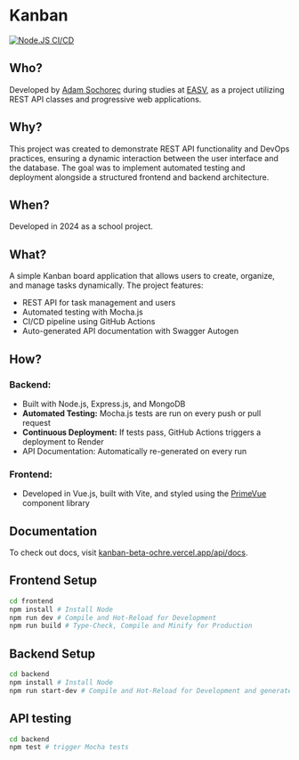 # Kanban

[![Node.JS CI/CD](https://github.com/adamsochorec/kanban/actions/workflows/main.yml/badge.svg)](https://github.com/adamsochorec/kanban/actions/workflows/main.yml)

## Who?

Developed by [Adam Sochorec](https://www.linkedin.com/in/adamsochorec) during studies at [EASV](https://www.easv.dk), as a project utilizing REST API classes and progressive web applications.

## Why?

This project was created to demonstrate REST API functionality and DevOps practices, ensuring a dynamic interaction between the user interface and the database. The goal was to implement automated testing and deployment alongside a structured frontend and backend architecture.

## When?

Developed in 2024 as a school project.

## What?

A simple Kanban board application that allows users to create, organize, and manage tasks dynamically. The project features:

- REST API for task management and users
- Automated testing with Mocha.js
- CI/CD pipeline using GitHub Actions
- Auto-generated API documentation with Swagger Autogen

## How?

### Backend:

- Built with Node.js, Express.js, and MongoDB
- **Automated Testing:** Mocha.js tests are run on every push or pull request
- **Continuous Deployment:** If tests pass, GitHub Actions triggers a deployment to Render
- API Documentation: Automatically re-generated on every run

### Frontend:

- Developed in Vue.js, built with Vite, and styled using the [PrimeVue](https://www.primevue.org) component library

## Documentation

To check out docs, visit [kanban-beta-ochre.vercel.app/api/docs](https://kanban-beta-ochre.vercel.app/docs/).

## Frontend Setup

```sh
cd frontend
npm install # Install Node
npm run dev # Compile and Hot-Reload for Development
npm run build # Type-Check, Compile and Minify for Production
```

## Backend Setup

```sh
cd backend
npm install # Install Node
npm run start-dev # Compile and Hot-Reload for Development and generate API docs
```

## API testing

```sh
cd backend
npm test # trigger Mocha tests
```
